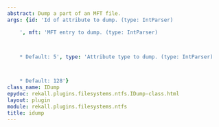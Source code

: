 ```yaml
---
abstract: Dump a part of an MFT file.
args: {id: 'Id of attribute to dump. (type: IntParser)

    ', mft: 'MFT entry to dump. (type: IntParser)



    * Default: 5', type: 'Attribute type to dump. (type: IntParser)



    * Default: 128'}
class_name: IDump
epydoc: rekall.plugins.filesystems.ntfs.IDump-class.html
layout: plugin
module: rekall.plugins.filesystems.ntfs
title: idump
---
```

